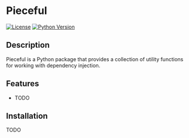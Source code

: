 # Pieceful

[![License](https://img.shields.io/badge/license-MIT-blue.svg)](https://github.com/your-username/pieceful/blob/main/LICENSE)
[![Python Version](https://img.shields.io/badge/python-3.9%2B-blue)](https://www.python.org/downloads/)

## Description

Pieceful is a Python package that provides a collection of utility functions for working with dependency injection.

## Features

- TODO

## Installation

TODO
